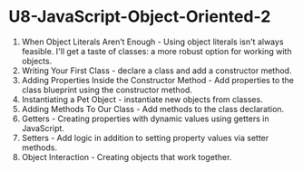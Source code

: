 # U8-JavaScript-Object-Oriented-2
 
1. When Object Literals Aren’t Enough - Using object literals isn't always feasible. I'll get a taste of classes: a more robust option for working with objects.
2. Writing Your First Class - declare a class and add a constructor method.
3. Adding Properties Inside the Constructor Method - Add properties to the class blueprint using the constructor method.
4. Instantiating a Pet Object - instantiate new objects from classes.
5. Adding Methods To Our Class - Add methods to the class declaration.
6. Getters - Creating properties with dynamic values using getters in JavaScript.
7. Setters - Add logic in addition to setting property values via setter methods.
8. Object Interaction - Creating objects that work together.